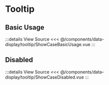 <script setup lang='ts'>
import ShowCaseBasicUsage from './ShowCaseBasicUsage.vue'
import ShowCaseDisabled from './ShowCaseDisabled.vue'
</script>

# Tooltip

## Basic Usage

<ShowCaseBasicUsage />

:::details View Source
<<< @/components/data-display/tooltip/ShowCaseBasicUsage.vue
:::

## Disabled

<ShowCaseDisabled />

:::details View Source
<<< @/components/data-display/tooltip/ShowCaseDisabled.vue
:::

